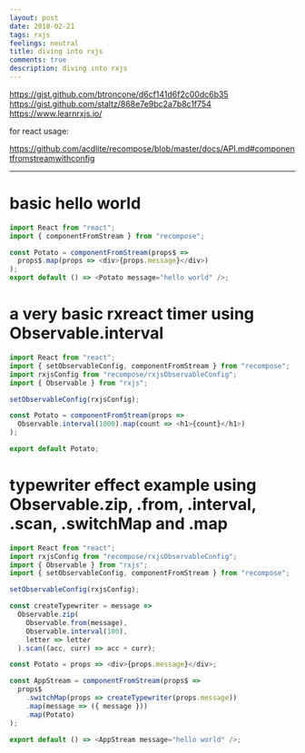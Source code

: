 ```yaml
---
layout: post
date: 2018-02-21
tags: rxjs
feelings: neutral
title: diving into rxjs
comments: true
description: diving into rxjs
---
```


<https://gist.github.com/btroncone/d6cf141d6f2c00dc6b35>
<https://gist.github.com/staltz/868e7e9bc2a7b8c1f754>
<https://www.learnrxjs.io/>

for react usage: 

https://github.com/acdlite/recompose/blob/master/docs/API.md#componentfromstreamwithconfig

---

# basic hello world

```js
import React from "react";
import { componentFromStream } from "recompose";

const Potato = componentFromStream(props$ =>
  props$.map(props => <div>{props.message}</div>)
);
export default () => <Potato message="hello world" />;
```

# a very basic rxreact timer using Observable.interval

```js
import React from "react";
import { setObservableConfig, componentFromStream } from "recompose";
import rxjsConfig from "recompose/rxjsObservableConfig";
import { Observable } from "rxjs";

setObservableConfig(rxjsConfig);

const Potato = componentFromStream(props =>
  Observable.interval(1000).map(count => <h1>{count}</h1>)
);

export default Potato;
```

# typewriter effect example using Observable.zip, .from, .interval, .scan, .switchMap and .map

```js
import React from "react";
import rxjsConfig from "recompose/rxjsObservableConfig";
import { Observable } from "rxjs";
import { setObservableConfig, componentFromStream } from "recompose";

setObservableConfig(rxjsConfig);

const createTypewriter = message =>
  Observable.zip(
    Observable.from(message),
    Observable.interval(100),
    letter => letter
  ).scan((acc, curr) => acc + curr);

const Potato = props => <div>{props.message}</div>;

const AppStream = componentFromStream(props$ =>
  props$
    .switchMap(props => createTypewriter(props.message))
    .map(message => ({ message }))
    .map(Potato)
);

export default () => <AppStream message="hello world" />;
```

